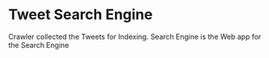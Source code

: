 # Tweet Search Engine

Crawler collected the Tweets for Indexing.
Search Engine is the Web app for the Search Engine
